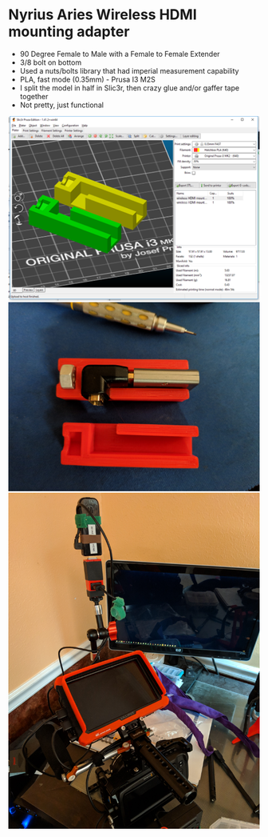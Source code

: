 # Nyrius Aries Wireless HDMI mounting adapter
- 90 Degree Female to Male with a Female to Female Extender
- 3/8 bolt on bottom
- Used a nuts/bolts library that had imperial measurement capability
- PLA, fast mode (0.35mm) - Prusa I3 M2S
- I split the model in half in Slic3r, then crazy glue and/or gaffer tape together
- Not pretty, just functional

![alt text](https://github.com/noetzelj/Functional-3D-Prints/blob/master/Nyrus%20Aries%20Wirelsss%20HDMI%20Transmitter%20Mount/Screenshot%202019-01-20%2013.17.36.png "Slic3r")
![alt text](https://github.com/noetzelj/Functional-3D-Prints/blob/master/Nyrus%20Aries%20Wirelsss%20HDMI%20Transmitter%20Mount/2019-01-20%2013.31.22.jpg "Two Halves")
![alt text](https://github.com/noetzelj/Functional-3D-Prints/blob/master/Nyrus%20Aries%20Wirelsss%20HDMI%20Transmitter%20Mount/2019-01-20%2013.44.42.jpg "Mounted")
